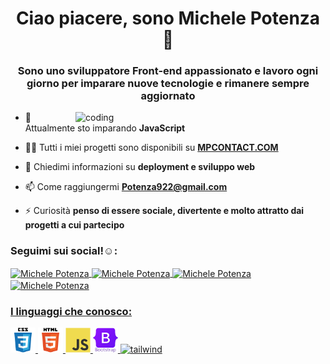 <h1 align="center">Ciao piacere, sono Michele Potenza👋</h1>

<h3 align="center"> Sono uno sviluppatore Front-end appassionato e lavoro ogni giorno per imparare nuove tecnologie e rimanere sempre aggiornato </h3>

<img align="right" alt="coding" width="400" src="https://media1.giphy.com/media/qgQUggAC3Pfv687qPC/giphy.gif"> 

- 🌱 Attualmente sto imparando **JavaScript**

- 👨‍💻 Tutti i miei progetti sono disponibili su **<a href="https://www.mpcontact.com">MPCONTACT.COM</a>**

- 💬 Chiedimi informazioni su **deployment e sviluppo web**

- 📫 Come raggiungermi **Potenza922@gmail.com**

- ⚡ Curiosità **penso di essere sociale, divertente e molto attratto dai progetti a cui partecipo**

<h3 align="left">Seguimi sui social!☺️:</h3>
<p align="left">
<a href="https://www.facebook.com/michy.potenza" target="_blank"><img align="center" src="https://raw.githubusercontent.com/rahuldkjain/github-profile-readme-generator/master/src/images/icons/Social/facebook.svg" alt="Michele Potenza" height="30" width="40" style="max-width: 100%;">
<a href="https://www.instagram.com/michele_potenza_" target="_blank"><img align="center" src="https://raw.githubusercontent.com/rahuldkjain/github-profile-readme-generator/master/src/images/icons/Social/instagram.svg" alt="Michele Potenza" height="30" width="40" style="max-width: 100%;">
<a href="https://www.twitter.com/Miky_pot" target="_blank"><img align="center" src="https://raw.githubusercontent.com/rahuldkjain/github-profile-readme-generator/master/src/images/icons/Social/twitter.svg" alt="Michele Potenza" height="30" width="40" style="max-width: 100%;">
<a href="https://www.linkedin.com/in/michele-potenza-06b92822a" target="_blank"><img align="center" src="https://raw.githubusercontent.com/rahuldkjain/github-profile-readme-generator/master/src/images/icons/Social/linked-in-alt.svg" alt="Michele Potenza" height="30" width="40" style="max-width: 100%;">


<h3 align="left">I linguaggi che conosco:</h3>
<p align="left"> <a href="https://www.w3schools.com/css/" target="_blank" rel="noreferrer"> <img src="https://raw.githubusercontent.com/devicons/devicon/master/icons/css3/css3-original-wordmark.svg" alt="css3" width="40" height="40"/> </a> <a href="https:// www.w3.org/html/" target="_blank" rel="noreferrer"> <img src="https://raw.githubusercontent.com/devicons/devicon/master/icons/html5/html5-original-wordmark.svg" alt="html5" width="40" height="40"/> </a> <a href="https://developer.mozilla.org/en-US/docs/Web/JavaScript" ="_blank" rel="noreferrer"> <img src="https://raw.githubusercontent.com/devicons/devicon/master/icons/javascript/javascript-original.svg" alt="javascript" width="40" height="40"/ > </a> 
<a href="https://www.w3schools.com/css/" target="_blank" rel="noreferrer"> <img src="https://raw.githubusercontent.com/devicons/devicon/master/icons/bootstrap/bootstrap-original-wordmark.svg" alt="bootstrap" width="40" height="40"/> </a>
<a href="https://tailwindcss.com/" target="_blank" rel="noreferrer"> <img src="https://www.vectorlogo.zone/logos/tailwindcss/tailwindcss-icon.svg" alt="tailwind" width="40" height="40"/> </a> </p>
